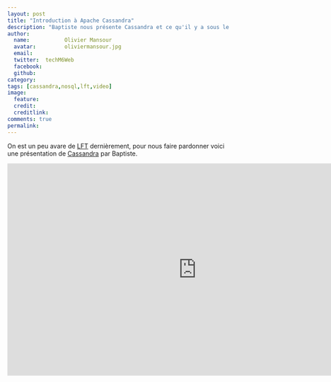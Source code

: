 ```yaml
---
layout: post
title: "Introduction à Apache Cassandra"
description: "Baptiste nous présente Cassandra et ce qu'il y a sous le capot."
author:
  name:           Olivier Mansour
  avatar:         oliviermansour.jpg
  email:
  twitter:  techM6Web
  facebook:
  github:
category:
tags: [cassandra,nosql,lft,video]
image:
  feature: 
  credit: 
  creditlink: 
comments: true
permalink: 
---
```



On est un peu avare de [LFT](http://tech.m6web.fr/tag/lft/) dernièrement, pour nous faire pardonner voici une présentation de [Cassandra](https://cassandra.apache.org/) par Baptiste.

<iframe width="853" height="480" src="https://www.youtube.com/embed/usRbKPk-6Mo" frameborder="0" allowfullscreen></iframe>